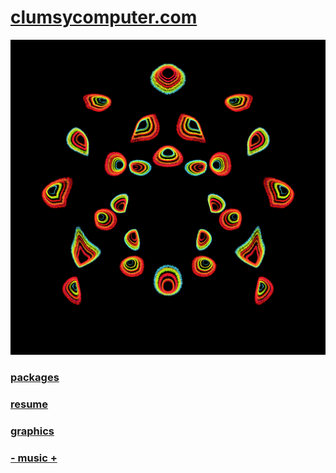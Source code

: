 # [clumsycomputer.com](https://clumsycomputer.com)

![](https://raw.githubusercontent.com/clumsycomputer/clumsy-website/production/public/graphics/mahs-koh-teh.low.png)

### [packages](https://clumsycomputer.com/software/packages)

### [resume](https://clumsycomputer.com/software/resume)

### [graphics](https://clumsycomputer.com/art/graphics)

### [- music +](https://clumsycomputer.com/curations/music)
